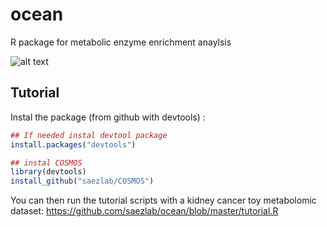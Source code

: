 # ocean
R package for metabolic enzyme enrichment anaylsis

![alt text](https://github.com/saezlab/ocean/blob/master/ocean_logo.001.png?raw=true)

## Tutorial

Instal the package (from github with devtools) :

```r
## If needed instal devtool package
install.packages("devtools")

## instal COSMOS
library(devtools)
install_github("saezlab/COSMOS")
```

You can then run the tutorial scripts with a kidney cancer toy metabolomic dataset: https://github.com/saezlab/ocean/blob/master/tutorial.R